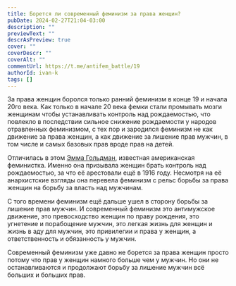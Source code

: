 ```yaml
---
title: Борется ли современный феминизм за права женщин?
pubDate: 2024-02-27T21:04-03:00
description: ""
previewText: ""
descrAsPreview: true
cover: ""
coverDescr: ""
coverAlt: ""
commentUrl: https://t.me/antifem_battle/19
authorId: ivan-k
tags: []
---
```

За права женщин боролся только ранний феминизм в конце 19 и начала 20го века. Как только в начале 20 века фемки стали промывать мозги женщинам чтобы устанавливать контроль над рождаемостью, что повлекло в последствии сильное снижение рождаемости у народов отравленных феминизмом, с тех пор и зародился феминизм не как движение за права женщин, а как движение за лишение прав мужчин, в том числе и самых базовых прав вроде прав на детей.

Отличилась в этом [Эмма Гольдман](https://ru.wikipedia.org/wiki/%D0%93%D0%BE%D0%BB%D1%8C%D0%B4%D0%BC%D0%B0%D0%BD%2C_%D0%AD%D0%BC%D0%BC%D0%B0), известная американская феминистка. Именно она призывала женщин брать контроль над рождаемостью, за что её арестовали ещё в 1916 году. Несмотря на её анархистские взгляды она перевела феминизм с рельс борьбы за права женщин на борьбу за власть над мужчинам.

С того времени феминизм ещё дальше ушел в сторону борьбы за лишение прав мужчин. И современный феминизм это антимужское движение, это превосходство женщин по праву рождения, это угнетение и порабощение мужчин, это легкая жизнь для женщин и жизнь в аду для мужчин, это привилегии и права у женщин, а ответственность и обязанность у мужчин.

Современный феминизм уже давно не борется за права женщин просто потому что прав у женщин намного больше чем у мужчин. Но они не останавливаются и продолжают борьбу за лишение мужчин всё больших и больших прав.
